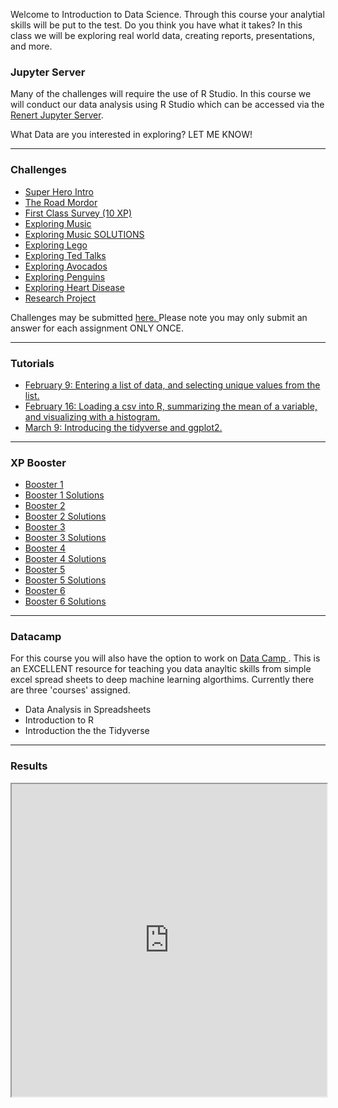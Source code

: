 
Welcome to Introduction to Data Science. Through this course your analytial skills will be put to the test. Do you think you have what it takes? In this class we will be exploring real world data, creating reports, presentations, and more.  

<!--- <p align="center">
<div class="tenor-gif-embed" data-postid="24166770" data-share-method="host" data-aspect-ratio="1.40351" data-width="75%"><a href="https://tenor.com/view/date-everywhere-data-digital-marketing-gif-24166770">Date Everywhere Data GIF</a>from <a href="https://tenor.com/search/date+everywhere-gifs">Date Everywhere GIFs</a></div> <script type="text/javascript" async src="https://tenor.com/embed.js"></script>
</p> --->

### Jupyter Server
Many of the challenges will require the use of R Studio. In this course we will conduct our data analysis using R Studio which can be accessed via the  <a href="https://jupyter.renert.housegordon.com"> Renert Jupyter Server</a>. 

What Data are you interested in exploring? LET ME KNOW! 

---

### Challenges
<p>
      <ul>
        <li><a href="https://merrickmath.github.io/MerrickMath.github.io-D3DataScience2022/Activities/SuperHeroIntro.pdf"> Super Hero Intro </a> </li>
        <li><a href="https://merrickmath.github.io/MerrickMath.github.io-D2DataScience2022/challenge1.html"> The Road Mordor </a> </li>
        <li><a href="https://docs.google.com/forms/d/e/1FAIpQLScRTXAveiOzcClXfHB_X2g4RSsnCypqOgUfYm-Tz8H-82S46Q/viewform?usp=sf_link"> First Class Survey (10 XP) </a> </li>
       <li><a href="https://merrickmath.github.io/MerrickMath.github.io-D3DataScience2022/Activities/Activity1.pdf"> Exploring Music  </a> </li>
       <li><a href="https://merrickmath.github.io/MerrickMath.github.io-D3DataScience2022/Activities/Activity1Soln.pdf"> Exploring Music  SOLUTIONS </a></li>   
       <li><a href="https://merrickmath.github.io/MerrickMath.github.io-D3DataScience2022/Activities/Activity2.pdf"> Exploring Lego  </a> </li>
       <!--- <li><a href="https://merrickmath.github.io/MerrickMath.github.io-D3DataScience2022/Activities/Activity2Soln.pdf"> Exploring Lego  SOLUTIONS </a></li> ---> 
       <li><a href="https://merrickmath.github.io/MerrickMath.github.io-D3DataScience2022/Activities/Activity3.pdf"> Exploring Ted Talks </a> </li> 
       <!--- <li><a href="https://merrickmath.github.io/MerrickMath.github.io-D3DataScience2022/Activities/Activity3Soln.pdf"> Exploring Ted Talks SOLUTIONS </a></li> --->
       <li><a href="https://merrickmath.github.io/MerrickMath.github.io-D3DataScience2022/Activities/Activity4.pdf"> Exploring Avocados </a> </li>
       <!--- <li><a href="https://merrickmath.github.io/MerrickMath.github.io-D3DataScience2022/Activities/Activity4Soln.pdf"> Exploring Avocados SOLUTIONS </a></li> --->
       <li><a href="https://merrickmath.github.io/MerrickMath.github.io-D3DataScience2022/Activities/Activity5.pdf"> Exploring Penguins </a> </li>
       <!--- <li><a href="https://merrickmath.github.io/MerrickMath.github.io-D3DataScience2022/Activities/Activity5Soln.pdf"> Exploring Penguins SOLUTIONS </a></li> --->
       <li><a href="https://merrickmath.github.io/MerrickMath.github.io-D3DataScience2022/Activities/Activity6.pdf"> Exploring Heart Disease </a> </li>
       <!--- <li><a href="https://merrickmath.github.io/MerrickMath.github.io-D3DataScience2022/Activities/Activity6Soln.pdf"> Exploring Heart Disease SOLUTIONS </a></li> --->
       <!--- <li><a href="https://merrickmath.github.io/MerrickMath.github.io-D3DataScience2022/Activities/Activity7.pdf"> Exploring Books </a> </li>
       <li><a href="https://merrickmath.github.io/MerrickMath.github.io-D3DataScience2022/Activities/Activity7Soln.pdf"> Exploring Books SOLUTIONS </a></li> --->
       <!--- <li><a href="https://merrickmath.github.io/MerrickMath.github.io-D3DataScience2022/Activities/Activity8.pdf"> Exploring Cardio Fitness </a> </li>
       <li><a href="https://merrickmath.github.io/MerrickMath.github.io-D3DataScience2022/Activities/Activity8Soln.pdf"> Exploring Cardio Fitness SOLUTIONS </a></li> --->
       <!--- <li><a href="https://merrickmath.github.io/MerrickMath.github.io-D3DataScience2022/Activities/Activity9.pdf"> Exploring Unicorn Companies </a> </li>
       <li><a href="https://merrickmath.github.io/MerrickMath.github.io-D3DataScience2022/Activities/Activity9Soln.pdf"> Exploring Unicorn Companies SOLUTIONS </a></li> --->
       <!--- <li><a href="https://merrickmath.github.io/MerrickMath.github.io-D3DataScience2022/Activities/Activity10.pdf"> Exploring Video Games </a> </li>
       <li><a href="https://merrickmath.github.io/MerrickMath.github.io-D3DataScience2022/Activities/Activity10Soln.pdf"> Exploring Video Games SOLUTIONS </a></li> --->
            <!--- <li><a href="https://merrickmath.github.io/MerrickMath.github.io-D3DataScience2022/Activities/Activity11.pdf"> Exploring Movies </a> </li>
       <li><a href="https://merrickmath.github.io/MerrickMath.github.io-D3DataScience2022/Activities/Activity11Soln.pdf"> Exploring Movies SOLUTIONS </a></li> --->     
      <li><a href="https://merrickmath.github.io/MerrickMath.github.io-D3DataScience2022/Activities/ResearchProject.pdf"> Research Project </a> </li>
      </ul>
</p>

Challenges may be submitted <a href="https://forms.gle/vvuFyD17StgRBZhJ9"> here. </a> Please note you may only submit an answer for each assignment ONLY ONCE. 

---

### Tutorials 
<p>
      <ul>
        <li><a href="https://merrickmath.github.io/MerrickMath.github.io-D3DataScience2022/Tutorials/IntroClass.html"> February 9: Entering a list of data, and selecting unique values from the list. </a> </li>
        <li><a href="https://merrickmath.github.io/MerrickMath.github.io-D3DataScience2022/Tutorials/Week2.html"> February 16: Loading a csv into R, summarizing the mean of a variable, and visualizing with a histogram. </a> </li> 
        <li><a href="https://merrickmath.github.io/MerrickMath.github.io-D3DataScience2022/Tutorials/Tutorial1.html"> March 9: Introducing the tidyverse and ggplot2.  </a> </li>
      </ul>
</p>

---

### XP Booster 
<p>
      <ul>
        <li><a href="https://merrickmath.github.io/MerrickMath.github.io-D3DataScience2022/XPBoost/XPBoost1.pdf"> Booster 1  </a> </li> 
        <li><a href="https://merrickmath.github.io/MerrickMath.github.io-D3DataScience2022/XPBoost/XPBoost1Soln.pdf"> Booster 1 Solutions  </a> </li> 
        <li><a href="https://merrickmath.github.io/MerrickMath.github.io-D3DataScience2022/XPBoost/XPBoost2.pdf"> Booster 2  </a> </li> 
        <li><a href="https://merrickmath.github.io/MerrickMath.github.io-D3DataScience2022/XPBoost/XPBoost2Soln.pdf"> Booster 2 Solutions  </a> </li>
        <li><a href="https://merrickmath.github.io/MerrickMath.github.io-D3DataScience2022/XPBoost/XPBoost3.pdf"> Booster 3  </a> </li> 
        <li><a href="https://merrickmath.github.io/MerrickMath.github.io-D3DataScience2022/XPBoost/XPBoost3Soln.pdf"> Booster 3 Solutions  </a> </li>
        <li><a href="https://merrickmath.github.io/MerrickMath.github.io-D3DataScience2022/XPBoost/XPBoost4.pdf"> Booster 4  </a> </li> 
        <li><a href="https://merrickmath.github.io/MerrickMath.github.io-D3DataScience2022/XPBoost/XPBoost4Soln.pdf"> Booster 4 Solutions  </a> </li>
        <li><a href="https://merrickmath.github.io/MerrickMath.github.io-D3DataScience2022/XPBoost/XPBoost5.pdf"> Booster 5  </a> </li> 
        <li><a href="https://merrickmath.github.io/MerrickMath.github.io-D3DataScience2022/XPBoost/XPBoost5Soln.pdf"> Booster 5 Solutions  </a> </li>
        <li><a href="https://merrickmath.github.io/MerrickMath.github.io-D3DataScience2022/XPBoost/XPBoost7.pdf"> Booster 6  </a> </li> 
        <li><a href="https://merrickmath.github.io/MerrickMath.github.io-D3DataScience2022/XPBoost/XPBoost7Soln.pdf"> Booster 6 Solutions  </a> </li>
        <!--- <li><a href="https://merrickmath.github.io/MerrickMath.github.io-D3DataScience2022/XPBoost/XPBoost6.pdf"> Booster 7  </a> </li> 
        <li><a href="https://merrickmath.github.io/MerrickMath.github.io-D3DataScience2022/XPBoost/XPBoost6Soln.pdf"> Booster 7 Solutions  </a> </li> --->
      </ul>
</p>

---

### Datacamp 
For this course you will also have the option to work on <a href="https://www.datacamp.com"> Data Camp </a>. This is an EXCELLENT resource for teaching you data anayltic skills from simple excel spread sheets to deep machine learning algorthims. Currently there are three 'courses' assigned. 
* Data Analysis in Spreadsheets
* Introduction to R
* Introduction the the Tidyverse

<!--- <a href="https://www.datacamp.com/groups/shared_links/6dfca28d268bb6e1195b080de3e0984548f3f9e568d10721ebc03486f46b1b0d"> Access Link </a>. --->
___

### Results 
<p align="center">
<iframe src="https://docs.google.com/spreadsheets/d/e/2PACX-1vSgekvyFTey6Qg0MIqPmVvmDpREXupcuMt3oaaxG83o4BMX00TjOf0rCCbI4MNfyM19CcpFjqLE7Ve2/pubhtml?gid=1711771357&amp;single=true&amp;widget=true&amp;headers=false" width="100%" height = "500"></iframe>
</p>



